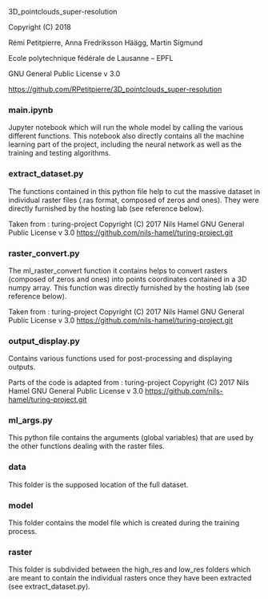
   3D_pointclouds_super-resolution
   
   Copyright (C) 2018
   
   Rémi Petitpierre, Anna Fredriksson Häägg, Martin Sigmund
   
   Ecole polytechnique fédérale de Lausanne – EPFL

   GNU General Public License v 3.0
   
   https://github.com/RPetitpierre/3D_pointclouds_super-resolution



### main.ipynb ###

Jupyter notebook which will run the whole model by calling the various different functions. This notebook also directly contains all the machine learning part of the project, including the neural network as well as the training and testing algorithms.

### extract_dataset.py ###

The functions contained in this python file help to cut the massive dataset in individual raster files (.ras format, composed of zeros and ones). They were directly furnished by the hosting lab (see reference below).

Taken from :
 turing-project Copyright (C) 2017 Nils Hamel
 GNU General Public License v 3.0
 https://github.com/nils-hamel/turing-project.git


### raster_convert.py ###

The ml_raster_convert function it contains helps to convert rasters (composed of zeros and ones) into points coordinates contained in a 3D numpy array. This function was directly furnished by the hosting lab (see reference below).

Taken from :
 turing-project Copyright (C) 2017 Nils Hamel
 GNU General Public License v 3.0
 https://github.com/nils-hamel/turing-project.git


### output_display.py ###

Contains various functions used for post-processing and displaying outputs.

Parts of the code is adapted from :
 turing-project Copyright (C) 2017 Nils Hamel
 GNU General Public License v 3.0
 https://github.com/nils-hamel/turing-project.git


### ml_args.py ###

This python file contains the arguments (global variables) that are used by the other functions dealing with the raster files.


### data ###

This folder is the supposed location of the full dataset.


### model ###

This folder contains the model file which is created during the training process.


### raster ###

This folder is subdivided between the high_res and low_res folders which are meant to contain the individual rasters once they have been extracted (see extract_dataset.py).




